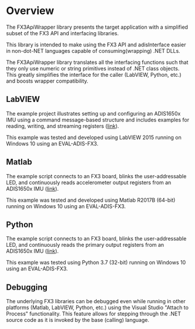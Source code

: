 # Overview

The FX3ApiWrapper library presents the target application with a simplified subset of the FX3 API and interfacing libraries.

This library is intended to make using the FX3 API and adisInterface easier in non-dot-NET languages capable of consuming(wrapping) .NET DLLs. 

The FX3ApiWrapper library translates all the interfacing functions such that they only use numeric or string primitives instead of .NET class objects. This greatly simplifies the interface for the caller (LabVIEW, Python, etc.) and boosts wrapper compatibility.

## LabVIEW

The example project illustrates setting up and configuring an ADIS1650x IMU using a command message-based structure and includes examples for reading, writing, and streaming registers ([link](examples/LabVIEW)).

This example was tested and developed using LabVIEW 2015 running on Windows 10 using an EVAL-ADIS-FX3.

## Matlab

The example script connects to an FX3 board, blinks the user-addressable LED, and continuously reads accelerometer output registers from an ADIS1650x IMU ([link](examples/Matlab)).

This example was tested and developed using Matlab R2017B (64-bit) running on Windows 10 using an EVAL-ADIS-FX3.

## Python

The example script connects to an FX3 board, blinks the user-addressable LED, and continuously reads the primary output registers from an ADIS1650x IMU ([link](examples/Python)).

This example was tested using Python 3.7 (32-bit) running on Windows 10 using an EVAL-ADIS-FX3.

## Debugging

The underlying FX3 libraries can be debugged even while running in other platforms (Matlab, LabVIEW, Python, etc.) using the Visual Studio "Attach to Process" functionality. This feature allows for stepping through the .NET source code as it is invoked by the base (calling) language.